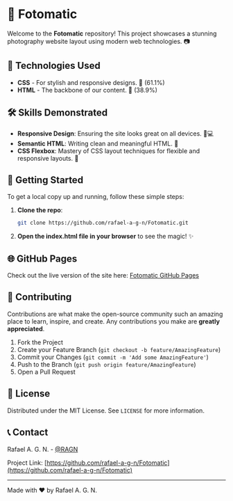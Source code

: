 # 📸 Fotomatic

Welcome to the **Fotomatic** repository! This project showcases a stunning photography website layout using modern web technologies. 📷

## 🚀 Technologies Used

- **CSS** - For stylish and responsive designs. 🎨 (61.1%)
- **HTML** - The backbone of our content. 📄 (38.9%)

## 🛠 Skills Demonstrated

- **Responsive Design**: Ensuring the site looks great on all devices. 📱💻
- **Semantic HTML**: Writing clean and meaningful HTML. 📝
- **CSS Flexbox**: Mastery of CSS layout techniques for flexible and responsive layouts. 📐

## 🎉 Getting Started

To get a local copy up and running, follow these simple steps:

1. **Clone the repo**:
    ```sh
    git clone https://github.com/rafael-a-g-n/Fotomatic.git
    ```
2. **Open the index.html file in your browser** to see the magic! ✨

## 🌐 GitHub Pages

Check out the live version of the site here: [Fotomatic GitHub Pages](https://rafael-a-g-n.github.io/Fotomatic/)

## 🤝 Contributing

Contributions are what make the open-source community such an amazing place to learn, inspire, and create. Any contributions you make are **greatly appreciated**.

1. Fork the Project
2. Create your Feature Branch (`git checkout -b feature/AmazingFeature`)
3. Commit your Changes (`git commit -m 'Add some AmazingFeature'`)
4. Push to the Branch (`git push origin feature/AmazingFeature`)
5. Open a Pull Request

## 📝 License

Distributed under the MIT License. See `LICENSE` for more information.

## 📞 Contact

Rafael A. G. N. - [@RAGN](https://github.com/rafael-a-g-n)

Project Link: [https://github.com/rafael-a-g-n/Fotomatic](https://github.com/rafael-a-g-n/Fotomatic)

---

Made with ❤️ by Rafael A. G. N.
